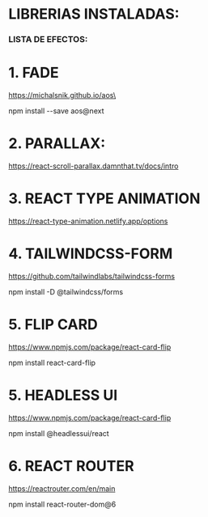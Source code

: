 # LIBRERIAS INSTALADAS:

### LISTA DE EFECTOS:

# 1. FADE

https://michalsnik.github.io/aos\

npm install --save aos@next

# 2. PARALLAX:

https://react-scroll-parallax.damnthat.tv/docs/intro

# 3. REACT TYPE ANIMATION

https://react-type-animation.netlify.app/options

# 4. TAILWINDCSS-FORM

https://github.com/tailwindlabs/tailwindcss-forms

npm install -D @tailwindcss/forms

# 5. FLIP CARD
https://www.npmjs.com/package/react-card-flip

npm install react-card-flip

# 5. HEADLESS UI
https://www.npmjs.com/package/react-card-flip

npm install @headlessui/react

# 6. REACT ROUTER
https://reactrouter.com/en/main

npm install react-router-dom@6

